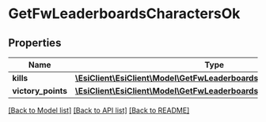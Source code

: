 # GetFwLeaderboardsCharactersOk

## Properties
Name | Type | Description | Notes
------------ | ------------- | ------------- | -------------
**kills** | [**\EsiClient\EsiClient\Model\GetFwLeaderboardsCharactersKills**](GetFwLeaderboardsCharactersKills.md) |  | 
**victory_points** | [**\EsiClient\EsiClient\Model\GetFwLeaderboardsCharactersVictoryPoints**](GetFwLeaderboardsCharactersVictoryPoints.md) |  | 

[[Back to Model list]](../README.md#documentation-for-models) [[Back to API list]](../README.md#documentation-for-api-endpoints) [[Back to README]](../README.md)


